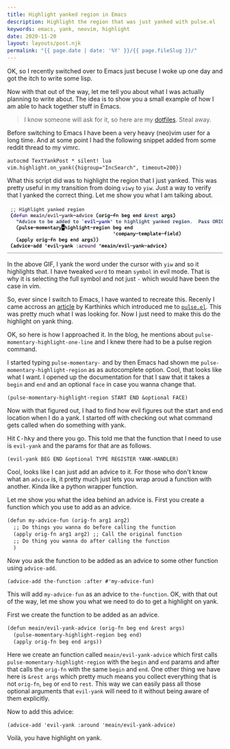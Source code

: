 ```yaml
---
title: Highlight yanked region in Emacs
description: Highlight the region that was just yanked with pulse.el
keywords: emacs, yank, neovim, highlight
date: 2020-11-20
layout: layouts/post.njk
permalink: "{{ page.date | date: '%Y' }}/{{ page.fileSlug }}/"
---
```


OK, so I recently switched over to Emacs just becuse I woke up one day and got the itch to write some lisp.

Now with that out of the way, let me tell you about what I was actually planning to write about.
The idea is to show you a small example of how I am able to hack together stuff in Emacs.

> I know someone will ask for it, so here are my [dotfiles](https://github.com/meain/dotfiles). Steal away.

Before switching to Emacs I have been a very heavy (neo)vim user for a long time.
And at some point I had the following snippet added from some reddit thread to my vimrc.

``` vim
autocmd TextYankPost * silent! lua vim.highlight.on_yank({higroup="IncSearch", timeout=200})
```
What this script did was to highlight the region that I just yanked. This was pretty useful in my transition from doing `viwy` to `yiw`.
Just a way to verify that I yanked the correct thing. Let me show you what I am talking about.

![GIF of highlight on yank](/img/highlight.gif)

In the above GIF, I yank the word under the cursor with `yiw` and so it highlights that. I have tweaked `word` to mean `symbol` in evil mode.
That is why it is selecting the full symbol and not just `-` which would have been the case in vim.

So, ever since I switch to Emacs, I have wanted to recreate this.
Recenly I came accross an [article](https://karthinks.com/software/batteries-included-with-emacs/) by Karthinks which introduced me to [`pulse.el`](https://www.emacswiki.org/emacs/PulseRegion).
This was pretty much what I was looking for. Now I just need to make this do the highlight on yank thing.

OK, so here is how I approached it.
In the blog, he mentions about `pulse-momentary-highlight-one-line` and I knew there had to be a pulse region command.

I started typing `pulse-momentary-` and by then Emacs had shown me `pulse-momentary-highlight-region` as as autocomplete option.
Cool, that looks like what I want. I opened up the documentation for that I saw that it takes a `begin` and `end` and an optional `face` in case you wanna change that.

``` emacs-lisp
(pulse-momentary-highlight-region START END &optional FACE)
```

Now with that figured out, I had to find how evil figures out the start and end location when I do a yank.
I started off with checking out what command gets called when do something with yank.

Hit <kbd>C-h</kbd><kbd>k</kbd><kbd>y</kbd> and there you go.
This told me that the function that I need to use is `evil-yank` and the params for that are as follows.

``` emacs-lisp
(evil-yank BEG END &optional TYPE REGISTER YANK-HANDLER)
```

Cool, looks like I can just add an advice to it. For those who don't know what an `advice` is, it pretty much just lets you wrap aroud a function with another.
Kinda like a python wrapper function.

Let me show you what the idea behind an advice is.
First you create a function which you use to add as an advice.

``` emacs-lisp
(defun my-advice-fun (orig-fn arg1 arg2)
  ;; Do things you wanna do before calling the function
  (apply orig-fn arg1 arg2) ;; Call the original function
  ;; Do thing you wanna do after calling the function
  )
```

Now you ask the function to be added as an advice to some other function using `advice-add`.

``` emacs-lisp
(advice-add the-function :after #'my-advice-fun)
```

This will add `my-advice-fun` as an advice to `the-function`.
OK, with that out of the way, let me show you what we need to do to get a highlight on yank.

First we create the function to be added as an advice.

``` emacs-lisp
(defun meain/evil-yank-advice (orig-fn beg end &rest args)
  (pulse-momentary-highlight-region beg end)
  (apply orig-fn beg end args))
```

Here we create an function called `meain/evil-yank-advice` which first calls `pulse-momentary-highlight-region` with the `begin` and `end` params
and after that calls the `orig-fn` with the same `begin` and `end`. One other thing we have here is `&rest args` which pretty much means you collect everything that is not `orig-fn`, `beg` or `end` to `rest`.
This way we can easily pass all those optional arguments that `evil-yank` will need to it without being aware of them explicitly.

Now to add this advice:

``` emacs-lisp
(advice-add 'evil-yank :around 'meain/evil-yank-advice)
```

Voilà, you have highlight on yank.
